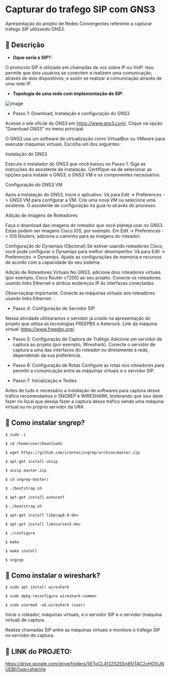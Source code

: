 # Capturar do trafego SIP com GNS3
Apresentação do projeto de Redes Convergentes referente a capturar tráfego SIP utilizando GNS3.

## :memo: Descrição
* <b>Oque seria o SIP?</b>:

O protocolo SIP é utilizado em chamadas de voz sobre IP ou VoIP. Isso permite que dois usuários se conectem e realizem uma comunicação, através de dois dispositivos, e assim se realizar a comunicação através de uma rede IP.

* <b>Topologia de uma rede com implementação de SIP</b>:

![image](https://github.com/larissalg9/Capturar-trafego-SIP-gns3-/assets/58262383/2f92713d-30c1-4e1d-a2e2-e4e30706d85e)

* Passo 1: Download, Instalação e configuração do GNS3
  
Acesse o site oficial do GNS3 em https://www.gns3.com/.
Clique na opção "Download GNS3" no menu principal.

O GNS3 usa um software de virtualização como VirtualBox ou VMware para executar máquinas virtuais. Escolha um dos seguintes:

Instalação do GNS3

Execute o instalador do GNS3 que você baixou no Passo 1.
Siga as instruções do assistente de instalação. Certifique-se de selecionar as opções para instalar o GNS3, o GNS3 VM e os componentes necessários.

Configuração do GNS3 VM

Após a instalação do GNS3, inicie o aplicativo.
Vá para Edit -> Preferences -> GNS3 VM para configurar a VM.
Crie uma nova VM ou selecione uma existente. O assistente de configuração irá guiá-lo através do processo.

Adição de Imagens de Roteadores

Faça o download das imagens do roteador que você planeja usar no GNS3. Estas podem ser imagens Cisco IOS, por exemplo.
Em Edit -> Preferences -> IOS Routers, adicione o caminho para as imagens do roteador.

Configuração do Dynamips (Opcional)
Se estiver usando roteadores Cisco, você pode configurar o Dynamips para melhor desempenho:
Vá para Edit -> Preferences -> Dynamips.
Ajuste as configurações de memória e recursos de acordo com a capacidade do seu sistema.

Adição de Roteadores Virtuais
No GNS3, adicione dois roteadores virtuais (por exemplo, Cisco Router c7200) ao seu projeto.
Conecte os roteadores usando links Ethernet e atribua endereços IP às interfaces conectadas.

Observaçãop importante: Conecte as máquinas virtuais aos roteadores usando links Ethernet.

* Passo 4: Configuração de Servidor SIP
  
Nessa atividade utilizaramos o servidor já criado na apresentação do projeto que utiliza as tecnologias FREEPBX e Asterisck.
Link da máquina virtual: https://www.freepbx.org/

* Passo 5: Configuração de Captura de Tráfego
Adicione um servidor de captura ao projeto (por exemplo, Wireshark).
Conecte o servidor de captura a uma das interfaces do roteador ou diretamente à rede, dependendo da sua preferência.

* Passo 6: Configuração de Rotas
Configure as rotas nos roteadores para permitir a comunicação entre as máquinas virtuais e o servidor SIP.

* Passo 7: Inicialização e Testes

Antes de tudo é necessário a instalação de softwares para captura desse tráfico recomendamos o SNGREP e WIRESHARK, lembrando que isso deve fazer no local que deseja fazer a captura desse tráfico sendo uma máquina virtual ou no próprio servidor da URA.

## :rocket: Como instalar sngrep?

```
$ sudo -i

$ cd /home/user/Downloads

$ wget https://github.com/irontec/sngrep/archive/master.zip

$ apt-get install unzip

$ unzip master.zip

$ cd sngrep-master/

$ ./bootstrap.sh

$ apt-get install autoconf

$ ./bootstrap.sh

$ apt-get install libpcap0.8-dev

$ apt-get install libncurses5-dev

$ ./configure

$ make

$ make install

$ sngrep

```

## :rocket: Como instalar o wireshark? 

```
$ sudo apt install wireshark

$ sudo dpkg-reconfigure wireshark-common

$ sudo usermod -aG wireshark (user)
```

Inicie o roteador, máquinas virtuais, e o servidor SIP e o servidor (máquina virtual) de captura.

Realize chamadas SIP entre as máquinas virtuais e monitore o tráfego SIP no servidor de captura.

## :dart: LINK do PROJETO: 

https://drive.google.com/drive/folders/1iEToCL4f2Z52SSn85ITAC2oHOOJNUEBh?usp=sharing
